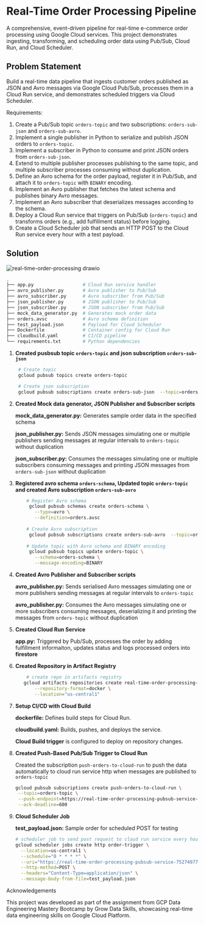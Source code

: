 # Real-Time Order Processing Pipeline
A comprehensive, event-driven pipeline for real-time e-commerce order processing using Google Cloud services. This project demonstrates ingesting, transforming, and scheduling order data using Pub/Sub, Cloud Run, and Cloud Scheduler.

## Problem Statement
Build a real-time data pipeline that ingests customer orders published as JSON and Avro messages via Google Cloud Pub/Sub, processes them in a Cloud Run service, and demonstrates scheduled triggers via Cloud Scheduler.

Requirements:
1. Create a Pub/Sub topic `orders-topic` and two subscriptions: `orders-sub-json` and `orders-sub-avro`.
2. Implement a single publisher in Python to serialize and publish JSON orders to `orders-topic`.
3. Implement a subscriber in Python to consume and print JSON orders from `orders-sub-json`.
4. Extend to multiple publisher processes publishing to the same topic, and multiple subscriber processes consuming without duplication.
5. Define an Avro schema for the order payload, register it in Pub/Sub, and attach it to `orders-topic` with `BINARY` encoding.
6. Implement an Avro publisher that fetches the latest schema and publishes binary Avro messages.
7. Implement an Avro subscriber that deserializes messages according to the schema.
8. Deploy a Cloud Run service that triggers on Pub/Sub (`orders-topic`) and transforms orders (e.g., add fulfillment status) before logging.
9. Create a Cloud Scheduler job that sends an HTTP POST to the Cloud Run service every hour with a test payload.

## Solution

![real-time-order-processing drawio](https://github.com/user-attachments/assets/c2fc536c-520d-4be9-bcc2-35aeb3bafbac)


```bash
.
├── app.py                  # Cloud Run service handler
├── avro_publisher.py       # Avro publisher to Pub/Sub
├── avro_subscriber.py      # Avro subscriber from Pub/Sub
├── json_publisher.py       # JSON publisher to Pub/Sub
├── json_subscriber.py      # JSON subscriber from Pub/Sub
├── mock_data_generator.py  # Generates mock order data
├── orders.avsc             # Avro schema definition
├── test_payload.json       # Payload for Cloud Scheduler
├── Dockerfile              # Container config for Cloud Run
├── cloudbuild.yaml         # CI/CD pipeline
└── requirements.txt        # Python dependencies
```

1. **Created pusbsub topic `orders-topic` and json subscription `orders-sub-json`**
   ```bash
    # Create topic
    gcloud pubsub topics create orders-topic

    # Create json subscription
    gcloud pubsub subscriptions create orders-sub-json  --topic=orders-topic
   ```

2. **Created Mock data generator, JSON Publisher and Subscriber scripts**

    **mock_data_generator.py:** Generates sample order data in the specified schema
    
    **json_publisher.py:** Sends JSON messages simulating one or multiple publishers sending messages at regular intervals to `orders-topic` without duplication
    
    **json_subscriber.py:** Consumes the messages simulating one or multiple subscribers consuming messages and printing JSON messages from `orders-sub-json` without duplication

3. **Registered avro schema `orders-schema`, Updated topic `orders-topic` and created Avro subscription `orders-sub-avro`**
   ```bash
       # Register Avro schema
        gcloud pubsub schemas create orders-schema \
          --type=avro \
          --definition=orders.avsc
        
       # Create Avro subscription
        gcloud pubsub subscriptions create orders-sub-avro  --topic=orders-topic  
        
       # Update topic with Avro schema and BINARY encoding
        gcloud pubsub topics update orders-topic \
          --schema=orders-schema \
          --message-encoding=BINARY
   ```

4. **Created Avro Publisher and Subscriber scripts**
   
   **avro_publisher.py:** Sends serialised Avro messages simulating one or more publishers sending messages at regular intervals to `orders-topic`

   **avro_publisher.py:** Consumes the Avro messages simulating one or more subscribers consuming messages, deserializing it and printing the messages from `orders-topic` without duplication

5. **Created Cloud Run Service**

   **app.py:** Triggered by Pub/Sub, processes the order by adding fulfillment informaiton, updates status and logs processed orders into **firestore**

6. **Created Repository in Artifact Registry**
   
   ```bash
       # create repo in artifacts registry
      gcloud artifacts repositories create real-time-order-processing-pubsub-repo \
          --repository-format=docker \
          --location="us-central1"
   ```
   
8. **Setup CI/CD with Cloud Build**

   **dockerfile:** Defines build steps for Cloud Run.

   **cloudbuild.yaml:** Builds, pushes, and deploys the service.

   **Cloud Build trigger** is configured to deploy on repository changes.

9. **Created Push-Based Pub/Sub Trigger to Cloud Run**

   Created the subscription `push-orders-to-cloud-run` to push the data automatically to cloud run service http when messages are published to `orders-topic`
   ```bash
   gcloud pubsub subscriptions create push-orders-to-cloud-run \
    --topic=orders-topic \
    --push-endpoint=https://real-time-order-processing-pubsub-service-752749770357.us-central1.run.app \
    --ack-deadline=600
   ```

11. **Cloud Scheduler Job**

    **test_payload.json:** Sample order for scheduled POST for testing

    ```bash
    # scheduler job to send post request to cloud run service every hour
    gcloud scheduler jobs create http order-trigger \
      --location=us-central1 \
      --schedule="0 * * * *" \
      --uri="https://real-time-order-processing-pubsub-service-752749770357.us-central1.run.app" \
      --http-method=POST \
      --headers="Content-Type=application/json" \
      --message-body-from-file=test_payload.json
    ```

Acknowledgements

This project was developed as part of the assignment from GCP Data Engineering Mastery Bootcamp by Grow Data Skills, showcasing real-time data engineering skills on Google Cloud Platform.
